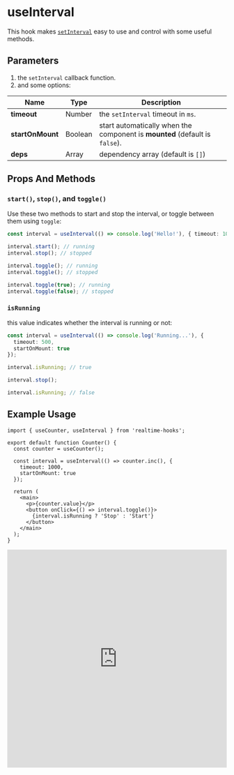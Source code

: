 # useInterval

This hook makes [`setInterval`](https://developer.mozilla.org/en-US/docs/Web/API/setInterval) easy to use and control with some useful methods.

## Parameters

1. the `setInterval` callback function.
2. and some options:

| Name             | Type    | Description                                                                 |
| ---------------- | ------- | --------------------------------------------------------------------------- |
| **timeout**      | Number  | the `setInterval` timeout in `ms`.                                          |
| **startOnMount** | Boolean | start automatically when the component is **mounted** (default is `false`). |
| **deps**         | Array   | dependency array (default is `[]`)                                          |

## Props And Methods

### `start()`, `stop()`, and `toggle()`

Use these two methods to start and stop the interval, or toggle between them using `toggle`:

```ts
const interval = useInterval(() => console.log('Hello!'), { timeout: 1000 });

interval.start(); // running
interval.stop(); // stopped

interval.toggle(); // running
interval.toggle(); // stopped

interval.toggle(true); // running
interval.toggle(false); // stopped
```

### `isRunning`

this value indicates whether the interval is running or not:

```ts
const interval = useInterval(() => console.log('Running...'), {
  timeout: 500,
  startOnMount: true
});

interval.isRunning; // true

interval.stop();

interval.isRunning; // false
```

## Example Usage

<!-- prettier-ignore -->
```tsx
import { useCounter, useInterval } from 'realtime-hooks';

export default function Counter() {
  const counter = useCounter();

  const interval = useInterval(() => counter.inc(), {
    timeout: 1000,
    startOnMount: true
  });

  return (
    <main>
      <p>{counter.value}</p>
      <button onClick={() => interval.toggle()}>
        {interval.isRunning ? 'Stop' : 'Start'}
      </button>
    </main>
  );
}
```

<iframe src="https://codesandbox.io/embed/useinterval-4gdrn7?fontsize=14&hidenavigation=1&module=%2Fsrc%2FComponent.tsx&theme=dark" style="width:100%; height:500px; border:0; overflow:hidden;" title="useInterval" allow="accelerometer; ambient-light-sensor; camera; encrypted-media; geolocation; gyroscope; hid; microphone; midi; payment; usb; vr; xr-spatial-tracking" sandbox="allow-forms allow-modals allow-popups allow-presentation allow-same-origin allow-scripts"></iframe>
